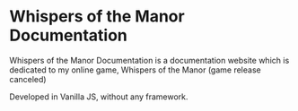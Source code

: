 <h1>Whispers of the Manor Documentation</h1>
<p>
  Whispers of the Manor Documentation is a documentation website which is dedicated to my online game, Whispers of the Manor (game release canceled)
</p>
<p>
  Developed in Vanilla JS, without any framework.
</p>
